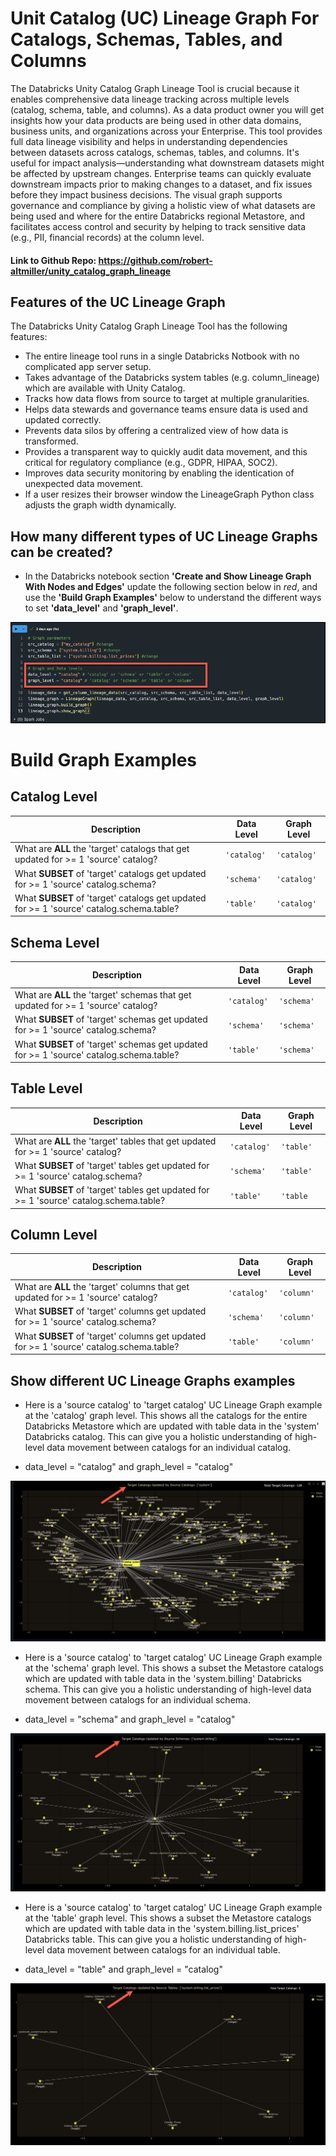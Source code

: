 # Unit Catalog (UC) Lineage Graph For Catalogs, Schemas, Tables, and Columns

The Databricks Unity Catalog Graph Lineage Tool is crucial because it enables comprehensive data lineage tracking across multiple levels (catalog, schema, table, and columns).  As a data product owner you will get insights how your data products are being used in other data domains,
business units, and organizations across your Enterprise.  This tool provides full data lineage visibility and helps in understanding dependencies between datasets across catalogs, schemas, tables, and columns.  It's useful for impact analysis—understanding what downstream 
datasets might be affected by upstream changes.  Enterprise teams can quickly evaluate downstream impacts prior to making changes to a dataset, and fix issues before they impact business decisions.  The visual graph supports governance and compliance by giving a holistic view of 
what datasets are being used and where for the entire Databricks regional Metastore, and facilitates access control and security by helping to track sensitive data (e.g., PII, financial records) at the column level.

#### Link to Github Repo: https://github.com/robert-altmiller/unity_catalog_graph_lineage

## Features of the UC Lineage Graph

The Databricks Unity Catalog Graph Lineage Tool has the following features:

- The entire lineage tool runs in a single Databricks Notbook with no complicated app server setup.
- Takes advantage of the Databricks system tables (e.g. column_lineage) which are available with Unity Catalog.
- Tracks how data flows from source to target at multiple granularities.
- Helps data stewards and governance teams ensure data is used and updated correctly.
- Prevents data silos by offering a centralized view of how data is transformed.
- Provides a transparent way to quickly audit data movement, and this critical for regulatory compliance (e.g., GDPR, HIPAA, SOC2).
- Improves data security monitoring by enabling the identication of unexpected data movement.
- If a user resizes their browser window the LineageGraph Python class adjusts the graph width dynamically.

## How many different types of UC Lineage Graphs can be created?

- In the Databricks notebook section __'Create and Show Lineage Graph With Nodes and Edges'__ update the following section below in _red_, and use the __'Build Graph Examples'__ below to understand the different ways to set __'data_level'__ and __'graph_level'__.

![update_data_graph_level.png](/readme_images/update_data_graph_level.png)

# Build Graph Examples

## Catalog Level
| Description | Data Level | Graph Level |
|------------|-----------|-------------|
| What are **ALL** the 'target' catalogs that get updated for >= 1 'source' catalog? | `'catalog'` | `'catalog'` |
| What **SUBSET** of 'target' catalogs get updated for >= 1 'source' catalog.schema? | `'schema'` | `'catalog'` |
| What **SUBSET** of 'target' catalogs get updated for >= 1 'source' catalog.schema.table? | `'table'` | `'catalog'` |

## Schema Level
| Description | Data Level | Graph Level |
|------------|-----------|-------------|
| What are **ALL** the 'target' schemas that get updated for >= 1 'source' catalog? | `'catalog'` | `'schema'` |
| What **SUBSET** of 'target' schemas get updated for >= 1 'source' catalog.schema? | `'schema'` | `'schema'` |
| What **SUBSET** of 'target' schemas get updated for >= 1 'source' catalog.schema.table? | `'table'` | `'schema'` |

## Table Level
| Description | Data Level | Graph Level |
|------------|-----------|-------------|
| What are **ALL** the 'target' tables that get updated for >= 1 'source' catalog? | `'catalog'` | `'table'` |
| What **SUBSET** of 'target' tables get updated for >= 1 'source' catalog.schema? | `'schema'` | `'table'` |
| What **SUBSET** of 'target' tables get updated for >= 1 'source' catalog.schema.table? | `'table'` | `'table` |

## Column Level
| Description | Data Level | Graph Level |
|------------|-----------|-------------|
| What are **ALL** the 'target' columns that get updated for >= 1 'source' catalog? | `'catalog'` | `'column'` |
| What **SUBSET** of 'target' columns get updated for >= 1 'source' catalog.schema? | `'schema'` | `'column'` |
| What **SUBSET** of 'target' columns get updated for >= 1 'source' catalog.schema.table? | `'table'` | `'column'` |

## Show different UC Lineage Graphs examples

- Here is a 'source catalog' to 'target catalog' UC Lineage Graph example at the 'catalog' graph level.  This shows all the catalogs for the entire Databricks Metastore which are updated
with table data in the 'system' Databricks catalog.  This can give you a holistic understanding of high-level data movement between catalogs for an individual catalog.

- data_level = "catalog" and graph_level = "catalog"

![catalog_to_catalog__catalog_level_graph.png](/readme_images/catalog_to_catalog__catalog_level_graph.png)

- Here is a 'source catalog' to 'target catalog' UC Lineage Graph example at the 'schema' graph level.  This shows a subset the Metastore catalogs which are updated
with table data in the 'system.billing' Databricks schema.  This can give you a holistic understanding of high-level data movement between catalogs for an individual schema.

- data_level = "schema" and graph_level = "catalog"

![catalog_to_catalog__schema_level_graph.png](/readme_images/catalog_to_catalog__schema_level_graph.png)

- Here is a 'source catalog' to 'target catalog' UC Lineage Graph example at the 'table' graph level.  This shows a subset the Metastore catalogs which are updated
with table data in the 'system.billing.list_prices' Databricks table.  This can give you a holistic understanding of high-level data movement between catalogs for an individual table.

- data_level = "table" and graph_level = "catalog"

![catalog_to_catalog__table_level_graph.png](/readme_images/catalog_to_catalog__table_level_graph.png)


